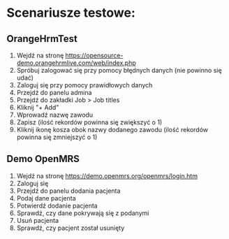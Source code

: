 # Scenariusze testowe:

## OrangeHrmTest
1. Wejdź na stronę https://opensource-demo.orangehrmlive.com/web/index.php
2. Spróbuj zalogować się przy pomocy błędnych danych (nie powinno się udać)
3. Zaloguj się przy pomocy prawidłowych danych
4. Przejdź do panelu admina
5. Przejdź do zakładki Job > Job titles
6. Kliknij "+ Add"
7. Wprowadź nazwę zawodu
8. Zapisz (ilość rekordów powinna się zwiększyć o 1)
9. Kliknij ikonę kosza obok nazwy dodanego zawodu (ilość rekordów powinna się zmniejszyć o 1)

## Demo OpenMRS
1. Wejdź na stronę https://demo.openmrs.org/openmrs/login.htm
2. Zaloguj się
3. Przejdź do panelu dodania pacjenta
4. Podaj dane pacjenta
5. Potwierdź dodanie pacjenta
6. Sprawdź, czy dane pokrywają się z podanymi
7. Usuń pacjenta
8. Sprawdź, czy pacjent został usunięty
